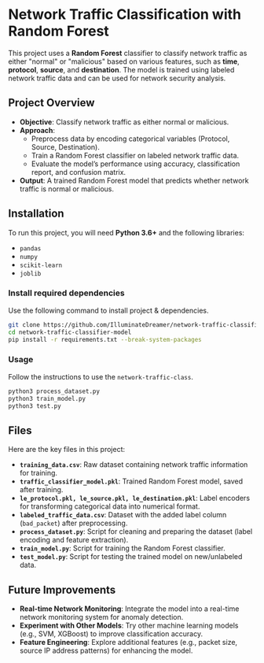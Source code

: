 # Network Traffic Classification with Random Forest

This project uses a **Random Forest** classifier to classify network traffic as either "normal" or "malicious" based on various features, such as **time**, **protocol**, **source**, and **destination**. The model is trained using labeled network traffic data and can be used for network security analysis.

## Project Overview

- **Objective**: Classify network traffic as either normal or malicious.
- **Approach**: 
    - Preprocess data by encoding categorical variables (Protocol, Source, Destination).
    - Train a Random Forest classifier on labeled network traffic data.
    - Evaluate the model’s performance using accuracy, classification report, and confusion matrix.
- **Output**: A trained Random Forest model that predicts whether network traffic is normal or malicious.

## Installation

To run this project, you will need **Python 3.6+** and the following libraries:

- `pandas`
- `numpy`
- `scikit-learn`
- `joblib`

### Install required dependencies
Use the following command to install project & dependencies.

```bash
git clone https://github.com/IlluminateDreamer/network-traffic-classifier-model
cd network-traffic-classifier-model
pip install -r requirements.txt --break-system-packages
```

### Usage
Follow the instructions to use the `network-traffic-class`.

```bash
python3 process_dataset.py
python3 train_model.py
python3 test.py
```
## Files

Here are the key files in this project:

- **`training_data.csv`**: Raw dataset containing network traffic information for training.
- **`traffic_classifier_model.pkl`**: Trained Random Forest model, saved after training.
- **`le_protocol.pkl, le_source.pkl, le_destination.pkl`**: Label encoders for transforming categorical data into numerical format.
- **`labeled_traffic_data.csv`**: Dataset with the added label column (`bad_packet`) after preprocessing.
- **`process_dataset.py`**: Script for cleaning and preparing the dataset (label encoding and feature extraction).
- **`train_model.py`**: Script for training the Random Forest classifier.
- **`test_model.py`**: Script for testing the trained model on new/unlabeled data.

## Future Improvements

- **Real-time Network Monitoring**: Integrate the model into a real-time network monitoring system for anomaly detection.
- **Experiment with Other Models**: Try other machine learning models (e.g., SVM, XGBoost) to improve classification accuracy.
- **Feature Engineering**: Explore additional features (e.g., packet size, source IP address patterns) for enhancing the model.


